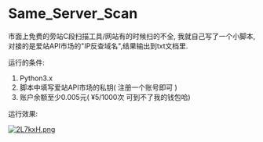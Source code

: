 # Same_Server_Scan
市面上免费的旁站C段扫描工具/网站有的时候扫的不全, 我就自己写了一个小脚本,对接的是爱站API市场的"IP反查域名",结果输出到txt文档里.


运行的条件:
  1. Python3.x
  2. 脚本中填写爱站API市场的私钥( 注册一个账号即可 )
  3. 账户余额至少0.005元( ¥5/1000次 可到不了我的钱包哈)

运行效果:

[![2L7kxH.png](https://z3.ax1x.com/2021/06/16/2L7kxH.png)](https://imgtu.com/i/2L7kxH)
